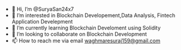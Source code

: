 - 👋 Hi, I’m @SuryaSan24x7
- 👀 I’m interested in Blockchain Developement,Data Analysis, Fintech Application Develepment
- 🌱 I’m currently learning Blockchain Develoment using Solidity
- 💞️ I’m looking to collaborate on Blockchain Development
- 📫 How to reach me via email waghmaresuraj159@gmail.com

<!---
SuryaSan24x7/SuryaSan24x7 is a ✨ special ✨ repository because its `README.md` (this file) appears on your GitHub profile.
You can click the Preview link to take a look at your changes.
--->
